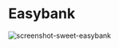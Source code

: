 # Easybank
![screenshot-sweet-easybank](https://user-images.githubusercontent.com/102256215/170890069-bc5fc641-5082-4c19-bf29-01ea2ccfcdfd.png)
